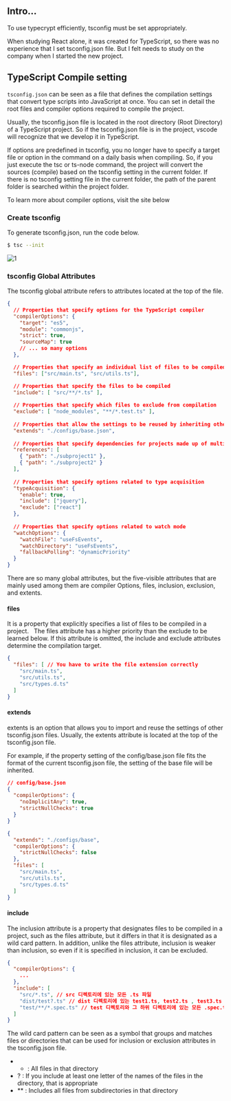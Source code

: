 ## Intro...
To use typecrypt efficiently, tsconfig must be set appropriately.

When studying React alone, it was created for TypeScript, so there was no experience that I set tsconfig.json file. But I felt needs to study on the company when I started the new project.

## TypeScript Compile setting
`tsconfig.json` can be seen as a file that defines the compilation settings that convert type scripts into JavaScript at once. You can set in detail the root files and compiler options required to compile the project.

Usually, the tsconfig.json file is located in the root directory (Root Directory) of a TypeScript project. So if the tsconfig.json file is in the project, vscode will recognize that we develop it in TypeScript.

If options are predefined in tsconfig, you no longer have to specify a target file or option in the command on a daily basis when compiling. So, if you just execute the tsc or ts-node command, the project will convert the sources (compile) based on the tsconfig setting in the current folder. If there is no tsconfig setting file in the current folder, the path of the parent folder is searched within the project folder.

To learn more about compiler options, visit the site below
[](https://www.typescriptlang.org/ko/tsconfig)
[](https://typescript-kr.github.io/pages/compiler-options.html)

### Create tsconfig
To generate tsconfig.json, run the code below.

```bash
$ tsc --init
```

![1](https://github.com/jinscodes/Blog_nextJS/assets/87598134/c6b0b8bc-3725-42cc-8245-3af79b1eac91)

### tsconfig Global Attributes
The tsconfig global attribute refers to attributes located at the top of the file.

```json
{
  // Properties that specify options for the TypeScript compiler
  "compilerOptions": { 
    "target": "es5", 
    "module": "commonjs", 
    "strict": true, 
    "sourceMap": true
    // ... so many options
  },

  // Properties that specify an individual list of files to be compiled
  "files": ["src/main.ts", "src/utils.ts"],

  // Properties that specify the files to be compiled
  "include": [ "src/**/*.ts" ], 
    
  // Properties that specify which files to exclude from compilation
  "exclude": [ "node_modules", "**/*.test.ts" ], 
    
  // Properties that allow the settings to be reused by inheriting other tsconfig.json files
  "extends": "./configs/base.json", 
    
  // Properties that specify dependencies for projects made up of multiple subprojects
  "references": [ 
    { "path": "./subproject1" }, 
    { "path": "./subproject2" } 
  ], 
    
  // Properties that specify options related to type acquisition
  "typeAcquisition": { 
    "enable": true, 
    "include": ["jquery"], 
    "exclude": ["react"] 
  }, 
        
  // Properties that specify options related to watch mode
  "watchOptions": { 
    "watchFile": "useFsEvents", 
    "watchDirectory": "useFsEvents", 
    "fallbackPolling": "dynamicPriority"
  }
}
```

There are so many global attributes, but the five-visible attributes that are mainly used among them are compiler Options, files, inclusion, exclusion, and extents.

#### files
It is a property that explicitly specifies a list of files to be compiled in a project.
 
The files attribute has a higher priority than the exclude to be learned below. If this attribute is omitted, the include and exclude attributes determine the compilation target.

```json
{
  "files": [ // You have to write the file extension correctly
    "src/main.ts",
    "src/utils.ts",
    "src/types.d.ts"
  ]
}
```

#### extends
extents is an option that allows you to import and reuse the settings of other tsconfig.json files. Usually, the extents attribute is located at the top of the tsconfig.json file.

For example, if the property setting of the config/base.json file fits the format of the current tsconfig.json file, the setting of the base file will be inherited.

```json
// config/base.json
{
  "compilerOptions": {
    "noImplicitAny": true,
    "strictNullChecks": true
  }
}
```

```json
{
  "extends": "./configs/base",
  "compilerOptions": {
    "strictNullChecks": false
  },
  "files": [
    "src/main.ts",
    "src/utils.ts",
    "src/types.d.ts"
  ]
}
```

#### include
The inclusion attribute is a property that designates files to be compiled in a project, such as the files attribute, but it differs in that it is designated as a wild card pattern. In addition, unlike the files attribute, inclusion is weaker than inclusion, so even if it is specified in inclusion, it can be excluded.

```json
{
  "compilerOptions": {
    ...
  },
  "include": [
    "src/*.ts", // src 디렉토리에 있는 모든 .ts 파일
    "dist/test?.ts" // dist 디렉토리에 있는 test1.ts, test2.ts , test3.ts ..등에 일치
    "test/**/*.spec.ts" // test 디렉토리와 그 하위 디렉토리에 있는 모든 .spec.ts 파일
  ]
}
```

The wild card pattern can be seen as a symbol that groups and matches files or directories that can be used for inclusion or exclusion attributes in the tsconfig.json file.

- * : All files in that directory
- ? : If you include at least one letter of the names of the files in the directory, that is appropriate
- ** : Includes all files from subdirectories in that directory
